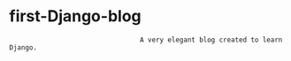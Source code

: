 #                    first-Django-blog
          
                                     A very elegant blog created to learn Django.
